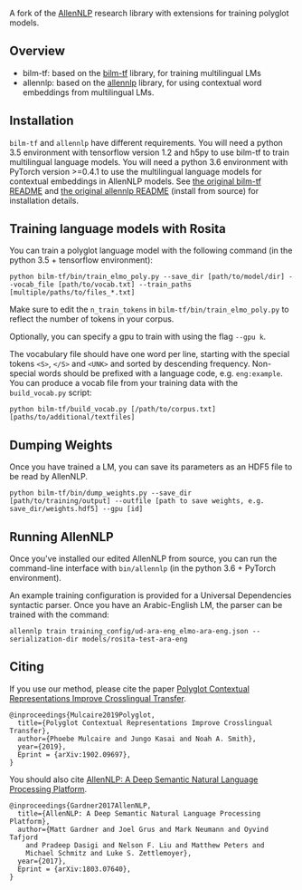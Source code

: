 A fork of the [AllenNLP](http://www.allennlp.org/) research library with extensions for training polyglot models.

## Overview

* bilm-tf: based on the [bilm-tf](https://github.com/allenai/bilm-tf) library, for training multilingual LMs
* allennlp: based on the [allennlp](https://github.com/allenai/allennlp) library, for using contextual word embeddings from multilingual LMs.

## Installation

`bilm-tf` and `allennlp` have different requirements.
You will need a python 3.5 environment with tensorflow version 1.2 and h5py to use bilm-tf to train multilingual language models.
You will need a python 3.6 environment with PyTorch version >=0.4.1 to use the multilingual language models for contextual embeddings in AllenNLP models.
See [the original bilm-tf README](https://github.com/allenai/bilm-tf/blob/master/README.md) and [the original allennlp README](https://github.com/allenai/allennlp/blob/master/README.md) (install from source) for installation details.

## Training language models with Rosita

You can train a polyglot language model with the following command (in the python 3.5 + tensorflow environment):

```
python bilm-tf/bin/train_elmo_poly.py --save_dir [path/to/model/dir] --vocab_file [path/to/vocab.txt] --train_paths [multiple/paths/to/files_*.txt]
```

Make sure to edit the `n_train_tokens` in `bilm-tf/bin/train_elmo_poly.py` to reflect the number of tokens in your corpus.

Optionally, you can specify a gpu to train with using the flag `--gpu k`.

The vocabulary file should have one word per line, starting with the special tokens `<S>`, `</S>` and `<UNK>` and sorted by descending frequency.
Non-special words should be prefixed with a language code, e.g. `eng:example`.
You can produce a vocab file from your training data with the  `build_vocab.py` script:

```
python bilm-tf/build_vocab.py [/path/to/corpus.txt] [paths/to/additional/textfiles]
```

## Dumping Weights

Once you have trained a LM, you can save its parameters as an HDF5 file to be read by AllenNLP.

```
python bilm-tf/bin/dump_weights.py --save_dir [path/to/training/output] --outfile [path to save weights, e.g. save_dir/weights.hdf5] --gpu [id]
```

## Running AllenNLP

Once you've installed our edited AllenNLP from source, you can run the command-line interface with `bin/allennlp` (in the python 3.6 + PyTorch environment).

An example training configuration is provided for a Universal Dependencies syntactic parser. Once you have an Arabic-English LM, the parser can be trained with the command:

```
allennlp train training_config/ud-ara-eng_elmo-ara-eng.json --serialization-dir models/rosita-test-ara-eng
```

## Citing

If you use our method, please cite the paper [Polyglot Contextual Representations Improve Crosslingual Transfer](https://arxiv.org/abs/1902.09697).

```
@inproceedings{Mulcaire2019Polyglot,
  title={Polyglot Contextual Representations Improve Crosslingual Transfer},
  author={Phoebe Mulcaire and Jungo Kasai and Noah A. Smith},
  year={2019},
  Eprint = {arXiv:1902.09697},
}
```

You should also cite [AllenNLP: A Deep Semantic Natural Language Processing Platform](https://www.semanticscholar.org/paper/AllenNLP%3A-A-Deep-Semantic-Natural-Language-Platform-Gardner-Grus/a5502187140cdd98d76ae711973dbcdaf1fef46d).

```
@inproceedings{Gardner2017AllenNLP,
  title={AllenNLP: A Deep Semantic Natural Language Processing Platform},
  author={Matt Gardner and Joel Grus and Mark Neumann and Oyvind Tafjord
    and Pradeep Dasigi and Nelson F. Liu and Matthew Peters and
    Michael Schmitz and Luke S. Zettlemoyer},
  year={2017},
  Eprint = {arXiv:1803.07640},
}
```
